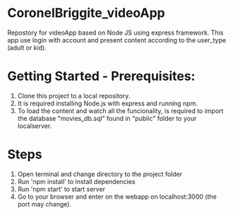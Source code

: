# CoronelBriggite_videoApp
Repostory for videoApp based on Node JS using express framework. This app use login with account and present content according to the user_type (adult or kid).

# Getting Started - Prerequisites:
1. Clone this project to a local repository.
2. It is required installing Node.js with express and running npm.
3. To load the content and watch all the funcionality, is required to import the database "movies_db.sql" found in "public" folder to your localserver.

# Steps
1. Open terminal and change directory to the project folder
2. Run 'npm install' to install dependencies
3. Run 'npm start' to start server
4. Go to your browser and enter on the webapp on localhost:3000 (the port may change).
